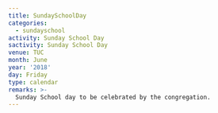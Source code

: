 ```yaml
---
title: SundaySchoolDay
categories:
  - sundayschool
activity: Sunday School Day
sactivity: Sunday School Day 
venue: TUC
month: June
year: '2018'
day: Friday
type: calendar
remarks: >-
  Sunday School day to be celebrated by the congregation.
---
```



